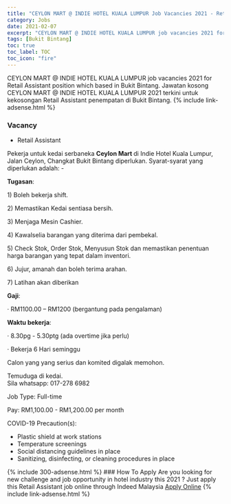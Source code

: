 ```yaml
---
title: "CEYLON MART @ INDIE HOTEL KUALA LUMPUR Job Vacancies 2021 - Retail Assistant" 
category: Jobs 
date: 2021-02-07 
excerpt: "CEYLON MART @ INDIE HOTEL KUALA LUMPUR job vacancies 2021 for Retail Assistant position which based in Bukit Bintang. Jawatan kosong CEYLON MART @ INDIE HOTEL KUALA LUMPUR 2021 terkini untuk kekosongan Retail Assistant penempatan di Bukit Bintang" 
tags: [Bukit Bintang] 
toc: true 
toc_label: TOC 
toc_icon: "fire" 
--- 
```


CEYLON MART @ INDIE HOTEL KUALA LUMPUR job vacancies 2021 for Retail Assistant position which based in Bukit Bintang. Jawatan kosong CEYLON MART @ INDIE HOTEL KUALA LUMPUR 2021 terkini untuk kekosongan Retail Assistant penempatan di Bukit Bintang. 
{% include link-adsense.html %} 
### Vacancy 
- Retail Assistant 
<div><p>Pekerja untuk kedai serbaneka <b>Ceylon Mart </b>di Indie Hotel Kuala Lumpur, Jalan Ceylon, Changkat Bukit Bintang diperlukan. Syarat-syarat yang diperlukan adalah: -</p><p><b>Tugasan</b>:</p><p>1) Boleh bekerja shift.</p><p>2) Memastikan Kedai sentiasa bersih.</p><p>3) Menjaga Mesin Cashier.</p><p>4) Kawalselia barangan yang diterima dari pembekal.</p><p>5) Check Stok, Order Stok, Menyusun Stok dan memastikan penentuan harga barangan yang tepat dalam inventori.</p><p>6) Jujur, amanah dan boleh terima arahan.</p><p>7) Latihan akan diberikan</p><p><b>Gaji</b>:</p><p>&#183; RM1100.00 &#8211; RM1200 (bergantung pada pengalaman)</p><p><b>Waktu bekerja</b>:</p><p>&#183; 8.30pg - 5.30ptg (ada overtime jika perlu)</p><p>&#183; Bekerja 6 Hari seminggu</p><p>Calon yang yang serius dan komited digalak memohon.</p><p>Temuduga di kedai.<br>Sila whatsapp: 017-278 6982</p><p>Job Type: Full-time</p><p>Pay: RM1,100.00 - RM1,200.00 per month</p><p>COVID-19 Precaution(s):</p><ul><li>Plastic shield at work stations</li><li>Temperature screenings</li><li>Social distancing guidelines in place</li><li>Sanitizing, disinfecting, or cleaning procedures in place</li></ul></div> 
{% include 300-adsense.html %} 
### How To Apply 
Are you looking for new challenge and job opportunity in hotel industry this 2021 ?
Just apply this Retail Assistant job online through Indeed Malaysia 
<a href="https://malaysia.indeed.com/viewjob?jk=27a7930ce1630ee3" class="btn btn--info" target="_blank" rel="nofollow noopenner">Apply Online</a> 
{% include link-adsense.html %} 